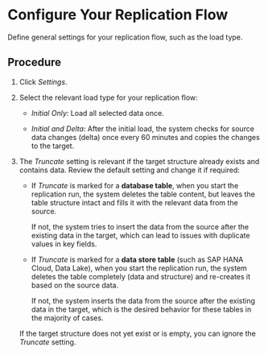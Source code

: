 <!-- loio3f5ba0c5ae3944c1b7279bb989a2a5b5 -->

# Configure Your Replication Flow

Define general settings for your replication flow, such as the load type.



## Procedure

1.  Click *Settings*.

2.  Select the relevant load type for your replication flow:

    -   *Initial Only*: Load all selected data once.

    -   *Initial and Delta*: After the initial load, the system checks for source data changes \(delta\) once every 60 minutes and copies the changes to the target.


3.  The *Truncate* setting is relevant if the target structure already exists and contains data. Review the default setting and change it if required:

    -   If *Truncate* is marked for a **database table**, when you start the replication run, the system deletes the table content, but leaves the table structure intact and fills it with the relevant data from the source.

        If not, the system tries to insert the data from the source after the existing data in the target, which can lead to issues with duplicate values in key fields.

    -   If *Truncate* is marked for a **data store table** \(such as SAP HANA Cloud, Data Lake\), when you start the replication run, the system deletes the table completely \(data and structure\) and re-creates it based on the source data.

        If not, the system inserts the data from the source after the existing data in the target, which is the desired behavior for these tables in the majority of cases.


    If the target structure does not yet exist or is empty, you can ignore the *Truncate* setting.


